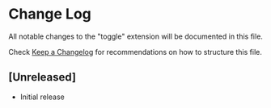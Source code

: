 # Change Log

All notable changes to the "toggle" extension will be documented in this file.

Check [Keep a Changelog](http://keepachangelog.com/) for recommendations on how to structure this file.

## [Unreleased]

- Initial release